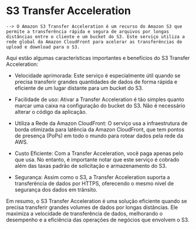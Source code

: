 # S3 Transfer Acceleration
    --> O Amazon S3 Transfer Acceleration é um recurso do Amazon S3 que permite a transferência rápida e segura de arquivos por longas distâncias entre o cliente e um bucket do S3. Este serviço utiliza a rede global da Amazon CloudFront para acelerar as transferências de upload e download para o S3.

Aqui estão algumas características importantes e benefícios do S3 Transfer Acceleration:


- Velocidade aprimorada: Este serviço é especialmente útil quando se precisa transferir grandes quantidades de dados de forma rápida e eficiente de um lugar distante para um bucket do S3.

- Facilidade de uso: Ativar a Transfer Acceleration é tão simples quanto marcar uma caixa na configuração do bucket do S3. Não é necessário alterar o código da aplicação.

- Utiliza a Rede da Amazon CloudFront: O serviço usa a infraestrutura de borda otimizada para latência da Amazon CloudFront, que tem pontos de presença (PoPs) em todo o mundo para rotear dados pela rede da AWS.

- Custo Eficiente: Com a Transfer Acceleration, você paga apenas pelo que usa. No entanto, é importante notar que este serviço é cobrado além das taxas padrão de solicitação e armazenamento do S3.

- Segurança: Assim como o S3, a Transfer Acceleration suporta a transferência de dados por HTTPS, oferecendo o mesmo nível de segurança dos dados em trânsito.

Em resumo, o S3 Transfer Acceleration é uma solução eficiente quando se precisa transferir grandes volumes de dados por longas distâncias. Ele maximiza a velocidade de transferência de dados, melhorando o desempenho e a eficiência das operações de negócios que envolvem o S3.